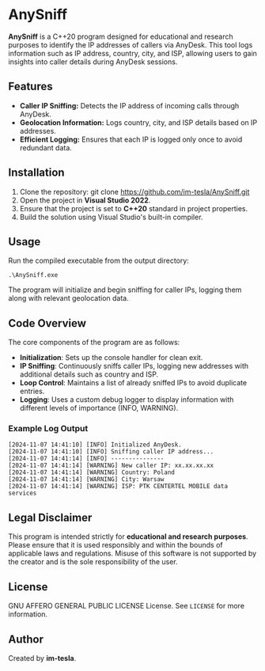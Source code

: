 # AnySniff

**AnySniff** is a C++20 program designed for educational and research purposes to identify the IP addresses of callers via AnyDesk. This tool logs information such as IP address, country, city, and ISP, allowing users to gain insights into caller details during AnyDesk sessions.

## Features

- **Caller IP Sniffing:** Detects the IP address of incoming calls through AnyDesk.
- **Geolocation Information:** Logs country, city, and ISP details based on IP addresses.
- **Efficient Logging:** Ensures that each IP is logged only once to avoid redundant data.

## Installation

1. Clone the repository:
   git clone https://github.com/im-tesla/AnySniff.git
2. Open the project in **Visual Studio 2022**.
3. Ensure that the project is set to **C++20** standard in project properties.
4. Build the solution using Visual Studio's built-in compiler.

## Usage

Run the compiled executable from the output directory:
```
.\AnySniff.exe
```
The program will initialize and begin sniffing for caller IPs, logging them along with relevant geolocation data.

## Code Overview

The core components of the program are as follows:

- **Initialization**: Sets up the console handler for clean exit.
- **IP Sniffing**: Continuously sniffs caller IPs, logging new addresses with additional details such as country and ISP.
- **Loop Control**: Maintains a list of already sniffed IPs to avoid duplicate entries.
- **Logging**: Uses a custom debug logger to display information with different levels of importance (INFO, WARNING).

### Example Log Output
```
[2024-11-07 14:41:10] [INFO] Initialized AnyDesk.
[2024-11-07 14:41:10] [INFO] Sniffing caller IP address...
[2024-11-07 14:41:14] [INFO] ---------------
[2024-11-07 14:41:14] [WARNING] New caller IP: xx.xx.xx.xx
[2024-11-07 14:41:14] [WARNING] Country: Poland
[2024-11-07 14:41:14] [WARNING] City: Warsaw
[2024-11-07 14:41:14] [WARNING] ISP: PTK CENTERTEL MOBILE data services
```

## Legal Disclaimer

This program is intended strictly for **educational and research purposes**. Please ensure that it is used responsibly and within the bounds of applicable laws and regulations. Misuse of this software is not supported by the creator and is the sole responsibility of the user.

## License

GNU AFFERO GENERAL PUBLIC LICENSE License. See `LICENSE` for more information.

## Author

Created by **im-tesla**.
